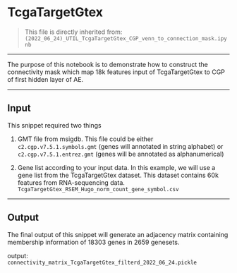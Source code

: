 # **TcgaTargetGtex**



> This file is directly inherited from: `(2022_06_24)_UTIL_TcgaTargetGtex_CGP_venn_to_connection_mask.ipynb`






---
The purpose of this notebook is to demonstrate how to construct the connectivity mask which map 18k features input of TcgaTargetGtex to CGP of first hidden layer of AE.

---
## Input
This snippet required two things

1.   GMT file from msigdb. This file could be either `c2.cgp.v7.5.1.symbols.gmt` (genes will annotated in string alphabet) or `c2.cgp.v7.5.1.entrez.gmt` (genes will be annotated as alphanumerical)

2.   Gene list according to your input data. In this example, we will use a gene list from the TcgaTargetGtex dataset. This dataset contains 60k features from RNA-sequencing data. `TcgaTargetGtex_RSEM_Hugo_norm_count_gene_symbol.csv`







---
## Output
The final output of this snippet will generate an adjacency matrix containing membership information of 18303 genes in 2659 genesets.

output:\
`connectivity_matrix_TcgaTargetGtex_filterd_2022_06_24.pickle`


